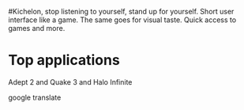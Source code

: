 #Kichelon, stop listening to yourself, stand up for yourself.
Short user interface like a game. The same goes for visual taste. Quick access to games and more.
# Top applications
Adept 2 and Quake 3 and Halo Infinite

google translate
